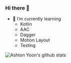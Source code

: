 ### Hi there 👋

- 🌱 I’m currently learning
  - Kotlin
  - AAC
  - Dagger
  - Motion Layout
  - Testing

![Ashton Yoon's github stats](https://github-readme-stats.vercel.app/api?username=ashtonyoon&show_icons=true&hide_border=true)

